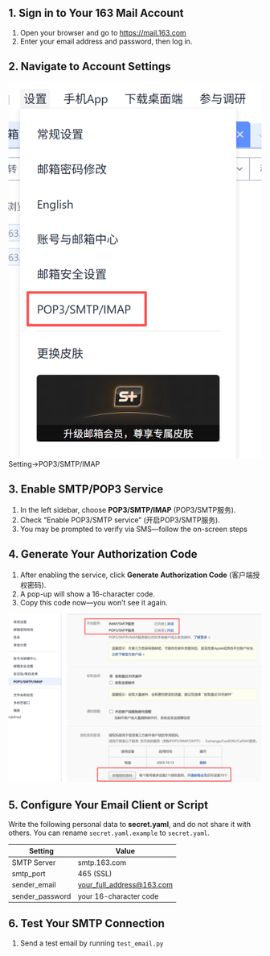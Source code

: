 ## 1. Sign in to Your 163 Mail Account  
1. Open your browser and go to https://mail.163.com  
2. Enter your email address and password, then log in.

## 2. Navigate to Account Settings  
![set_smtp_1](./asset/smtp.png)
Setting->POP3/SMTP/IMAP

## 3. Enable SMTP/POP3 Service  
1. In the left sidebar, choose **POP3/SMTP/IMAP** (POP3/SMTP服务).  
2. Check “Enable POP3/SMTP service” (开启POP3/SMTP服务).  
3. You may be prompted to verify via SMS—follow the on-screen steps 
## 4. Generate Your Authorization Code  
1. After enabling the service, click **Generate Authorization Code** (客户端授权密码).  
2. A pop-up will show a 16-character code.  
3. Copy this code now—you won’t see it again.

![set_smtp_2](./asset/set_smtp.png)
## 5. Configure Your Email Client or Script  
Write the following personal data to **secret.yaml**, and do not share it with others.
You can rename `secret.yaml.example` to `secret.yaml`.

| Setting        | Value                    |
|----------------|--------------------------|
| SMTP Server    | smtp.163.com             |
| smtp_port           | 465 (SSL)|
| sender_email       | your_full_address@163.com|
| sender_password       | your 16-character code   |

## 6. Test Your SMTP Connection  
1. Send a test email by running `test_email.py`
